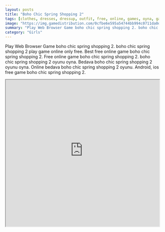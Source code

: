 ```yaml
---
layout: posts
title: "Boho Chic Spring Shopping 2"
tags: [clothes, dresses, dressup, outfit, free, online, games, oyna, game, free, games, play, play, games]
image: "https://img.gamedistribution.com/0cfbe6e595a54744bb994c0711da0d46.jpg"
summary: "Play Web Browser Game boho chic spring shopping 2. boho chic spring shopping 2 play game online only free. Best free online game boho chic spring shopping 2. Free online game boho chic spring shopping 2. boho chic spring shopping 2 oyunu oyna. Bedava boho chic spring shopping 2 oyunu oyna. Online bedava boho chic spring shopping 2 oyunu. Android, ios free game boho chic spring shopping 2."
category: "Girls"
---
```


Play Web Browser Game boho chic spring shopping 2. boho chic spring shopping 2 play game online only free. Best free online game boho chic spring shopping 2. Free online game boho chic spring shopping 2. boho chic spring shopping 2 oyunu oyna. Bedava boho chic spring shopping 2 oyunu oyna. Online bedava boho chic spring shopping 2 oyunu. Android, ios free game boho chic spring shopping 2.

<iframe width="100%" height="480px;" src="https://html5.gamedistribution.com/0cfbe6e595a54744bb994c0711da0d46/"></iframe>